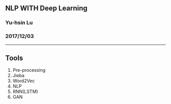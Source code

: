 ## NLP WITH Deep Learning
### Yu-hsin Lu
### 2017/12/03

---

## Tools
1. Pre-processing
 1. Jieba
 1. Word2Vec
1. NLP
 1. RNN(LSTM)
 1. GAN
